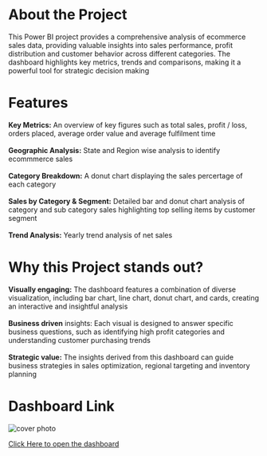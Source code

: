 # About the Project
This Power BI project provides a comprehensive analysis of ecommerce sales data, providing valuable insights into sales performance, profit distribution and customer behavior across different categories. The dashboard highlights key metrics, trends and comparisons, making it a powerful tool for strategic decision making

# Features
**Key Metrics:** An overview of key figures such as total sales, profit / loss, orders placed, average order value and average fulfilment time </br></br>
**Geographic Analysis:** State and Region wise analysis to identify ecommmerce sales </br></br>
**Category Breakdown:** A donut chart displaying the sales percertage of each category </br></br>
**Sales by Category & Segment:** Detailed bar and donut chart analysis of category and sub category sales highlighting top selling items by customer segment </br></br>
**Trend Analysis:** Yearly trend analysis of net sales

# Why this Project stands out?
**Visually engaging:** The dashboard features a combination of diverse visualization, including bar chart, line chart, donut chart, and cards, creating an interactive and insightful analysis </br></br>
**Business driven** insights: Each visual is designed to answer specific business questions, such as identifying high profit categories and understanding customer purchasing trends </br></br>
**Strategic value:** The insights derived from this dashboard can guide business strategies in sales optimization, regional targeting and inventory planning

# Dashboard Link
![cover photo](https://github.com/user-attachments/assets/ec377f38-d23d-471a-b5c3-99267edded00)

<a href="https://app.powerbi.com/view?r=eyJrIjoiYTcwYWY1MWEtNjlmMi00MTNlLWE4ZmQtMGQwNzQ3MjZmMWQ0IiwidCI6ImRmODY3OWNkLWE4MGUtNDVkOC05OWFjLWM4M2VkN2ZmOTVhMCJ9" target="_blank">Click Here to open the dashboard</a>
